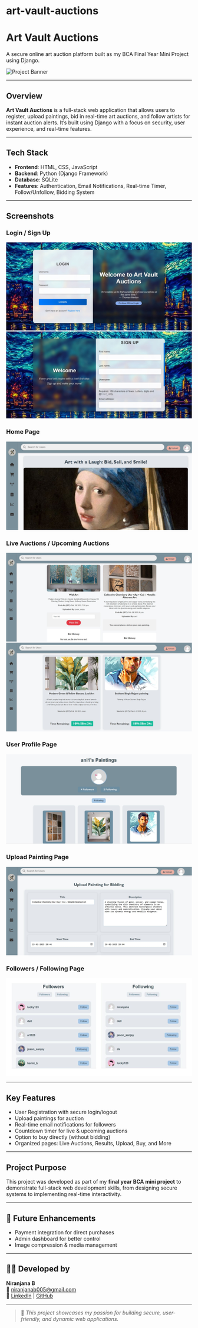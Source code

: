 # art-vault-auctions
#  Art Vault Auctions
A secure online art auction platform built as my BCA Final Year Mini Project using Django.

![Project Banner](https://via.placeholder.com/1000x300?text=Art+Vault+Auctions+%7C+Django+Based+Auction+Platform)

---

##  Overview

**Art Vault Auctions** is a full-stack web application that allows users to register, upload paintings, bid in real-time art auctions, and follow artists for instant auction alerts. It’s built using Django with a focus on security, user experience, and real-time features.

---

##  Tech Stack

- **Frontend**: HTML, CSS, JavaScript
- **Backend**: Python (Django Framework)
- **Database**: SQLite
- **Features**: Authentication, Email Notifications, Real-time Timer, Follow/Unfollow, Bidding System

---

##  Screenshots
 
###  Login / Sign Up
![Login Page](https://github.com/niranjanabaalu/art-vault-auctions/blob/main/login_page.JPG?raw=true)
![Signup Page](https://github.com/niranjanabaalu/art-vault-auctions/blob/main/signup_Screenshot.JPG?raw=true)

###  Home Page
![Home Page](https://github.com/niranjanabaalu/art-vault-auctions/blob/main/homepage_Documentation.JPG?raw=true)

###  Live Auctions / Upcoming Auctions
![Live Auction Page](https://github.com/niranjanabaalu/art-vault-auctions/blob/main/live_auction_page.JPG?raw=true)
![Upcoming Auction Page](https://github.com/niranjanabaalu/art-vault-auctions/blob/main/upcoming_auctions_page.JPG?raw=true)

###  User Profile Page
![User Profile Page](https://github.com/niranjanabaalu/art-vault-auctions/blob/main/user_profile_page.JPG?raw=true)

###  Upload Painting Page
![Upload painting Page](https://github.com/niranjanabaalu/art-vault-auctions/blob/main/upload_painting%20with%20information.JPG?raw=true)

###  Followers / Following Page
![Follower Page](https://github.com/niranjanabaalu/art-vault-auctions/blob/main/f_and_f_page.JPG?raw=true)


---


##  Key Features

-  User Registration with secure login/logout
-  Upload paintings for auction
-  Real-time email notifications for followers
-  Countdown timer for live & upcoming auctions
-  Option to buy directly (without bidding)
-  Organized pages: Live Auctions, Results, Upload, Buy, and More

---

##  Project Purpose

This project was developed as part of my **final year BCA mini project** to demonstrate full-stack web development skills, from designing secure systems to implementing real-time interactivity.

---

## 🚀 Future Enhancements

- Payment integration for direct purchases
- Admin dashboard for better control
- Image compression & media management

---

## 👩‍💻 Developed by

**Niranjana B**  
📧 niranjanab005@gmail.com  
🔗 [LinkedIn](https://linkedin.com/in/niranjana-balasubramanian-1ab0a4251) | [GitHub](https://github.com/N4si)

---

> 📌 *This project showcases my passion for building secure, user-friendly, and dynamic web applications.*

